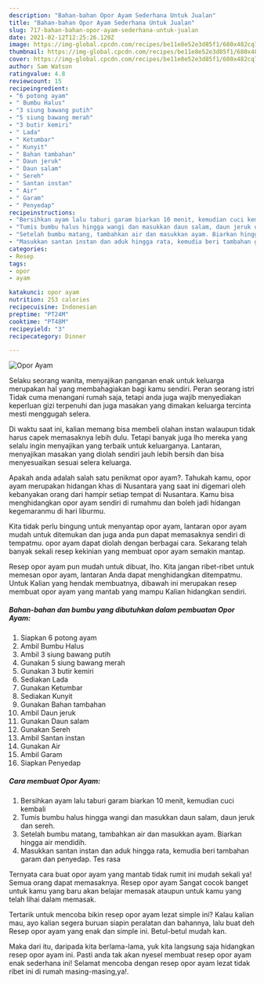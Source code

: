 ```yaml
---
description: "Bahan-bahan Opor Ayam Sederhana Untuk Jualan"
title: "Bahan-bahan Opor Ayam Sederhana Untuk Jualan"
slug: 717-bahan-bahan-opor-ayam-sederhana-untuk-jualan
date: 2021-02-12T12:25:26.120Z
image: https://img-global.cpcdn.com/recipes/be11e8e52e3d85f1/680x482cq70/opor-ayam-foto-resep-utama.jpg
thumbnail: https://img-global.cpcdn.com/recipes/be11e8e52e3d85f1/680x482cq70/opor-ayam-foto-resep-utama.jpg
cover: https://img-global.cpcdn.com/recipes/be11e8e52e3d85f1/680x482cq70/opor-ayam-foto-resep-utama.jpg
author: Sam Watson
ratingvalue: 4.8
reviewcount: 15
recipeingredient:
- "6 potong ayam"
- " Bumbu Halus"
- "3 siung bawang putih"
- "5 siung bawang merah"
- "3 butir kemiri"
- " Lada"
- " Ketumbar"
- " Kunyit"
- " Bahan tambahan"
- " Daun jeruk"
- " Daun salam"
- " Sereh"
- " Santan instan"
- " Air"
- " Garam"
- " Penyedap"
recipeinstructions:
- "Bersihkan ayam lalu taburi garam biarkan 10 menit, kemudian cuci kembali"
- "Tumis bumbu halus hingga wangi dan masukkan daun salam, daun jeruk dan sereh."
- "Setelah bumbu matang, tambahkan air dan masukkan ayam. Biarkan hingga air mendidih."
- "Masukkan santan instan dan aduk hingga rata, kemudia beri tambahan garam dan penyedap. Tes rasa"
categories:
- Resep
tags:
- opor
- ayam

katakunci: opor ayam 
nutrition: 253 calories
recipecuisine: Indonesian
preptime: "PT24M"
cooktime: "PT48M"
recipeyield: "3"
recipecategory: Dinner

---
```



![Opor Ayam](https://img-global.cpcdn.com/recipes/be11e8e52e3d85f1/680x482cq70/opor-ayam-foto-resep-utama.jpg)

Selaku seorang wanita, menyajikan panganan enak untuk keluarga merupakan hal yang membahagiakan bagi kamu sendiri. Peran seorang istri Tidak cuma menangani rumah saja, tetapi anda juga wajib menyediakan keperluan gizi terpenuhi dan juga masakan yang dimakan keluarga tercinta mesti menggugah selera.

Di waktu  saat ini, kalian memang bisa membeli olahan instan walaupun tidak harus capek memasaknya lebih dulu. Tetapi banyak juga lho mereka yang selalu ingin menyajikan yang terbaik untuk keluarganya. Lantaran, menyajikan masakan yang diolah sendiri jauh lebih bersih dan bisa menyesuaikan sesuai selera keluarga. 



Apakah anda adalah salah satu penikmat opor ayam?. Tahukah kamu, opor ayam merupakan hidangan khas di Nusantara yang saat ini digemari oleh kebanyakan orang dari hampir setiap tempat di Nusantara. Kamu bisa menghidangkan opor ayam sendiri di rumahmu dan boleh jadi hidangan kegemaranmu di hari liburmu.

Kita tidak perlu bingung untuk menyantap opor ayam, lantaran opor ayam mudah untuk ditemukan dan juga anda pun dapat memasaknya sendiri di tempatmu. opor ayam dapat diolah dengan berbagai cara. Sekarang telah banyak sekali resep kekinian yang membuat opor ayam semakin mantap.

Resep opor ayam pun mudah untuk dibuat, lho. Kita jangan ribet-ribet untuk memesan opor ayam, lantaran Anda dapat menghidangkan ditempatmu. Untuk Kalian yang hendak membuatnya, dibawah ini merupakan resep membuat opor ayam yang mantab yang mampu Kalian hidangkan sendiri.

<!--inarticleads1-->

##### Bahan-bahan dan bumbu yang dibutuhkan dalam pembuatan Opor Ayam:

1. Siapkan 6 potong ayam
1. Ambil  Bumbu Halus
1. Ambil 3 siung bawang putih
1. Gunakan 5 siung bawang merah
1. Gunakan 3 butir kemiri
1. Sediakan  Lada
1. Gunakan  Ketumbar
1. Sediakan  Kunyit
1. Gunakan  Bahan tambahan
1. Ambil  Daun jeruk
1. Gunakan  Daun salam
1. Gunakan  Sereh
1. Ambil  Santan instan
1. Gunakan  Air
1. Ambil  Garam
1. Siapkan  Penyedap




<!--inarticleads2-->

##### Cara membuat Opor Ayam:

1. Bersihkan ayam lalu taburi garam biarkan 10 menit, kemudian cuci kembali
1. Tumis bumbu halus hingga wangi dan masukkan daun salam, daun jeruk dan sereh.
1. Setelah bumbu matang, tambahkan air dan masukkan ayam. Biarkan hingga air mendidih.
1. Masukkan santan instan dan aduk hingga rata, kemudia beri tambahan garam dan penyedap. Tes rasa




Ternyata cara buat opor ayam yang mantab tidak rumit ini mudah sekali ya! Semua orang dapat memasaknya. Resep opor ayam Sangat cocok banget untuk kamu yang baru akan belajar memasak ataupun untuk kamu yang telah lihai dalam memasak.

Tertarik untuk mencoba bikin resep opor ayam lezat simple ini? Kalau kalian mau, ayo kalian segera buruan siapin peralatan dan bahannya, lalu buat deh Resep opor ayam yang enak dan simple ini. Betul-betul mudah kan. 

Maka dari itu, daripada kita berlama-lama, yuk kita langsung saja hidangkan resep opor ayam ini. Pasti anda tak akan nyesel membuat resep opor ayam enak sederhana ini! Selamat mencoba dengan resep opor ayam lezat tidak ribet ini di rumah masing-masing,ya!.

